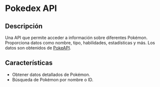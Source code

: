# Pokedex API

## Descripción
Una API que permite acceder a información sobre diferentes Pokémon. Proporciona datos como nombre, tipo, habilidades, estadísticas y más. Los datos son obtenidos de [PokeAPI](https://pokeapi.co/).

## Características
- Obtener datos detallados de Pokémon.
- Búsqueda de Pokémon por nombre o ID.
